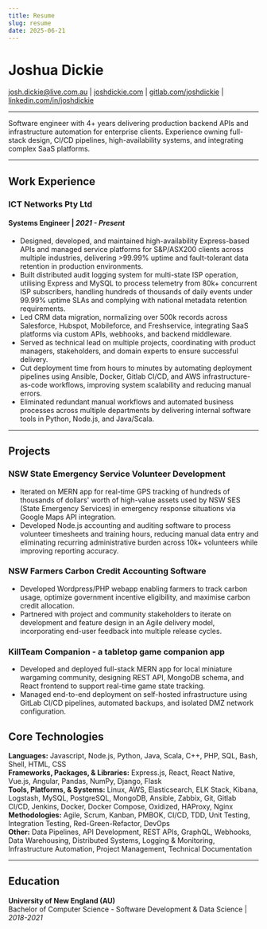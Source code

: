 ```yaml
---
title: Resume
slug: resume
date: 2025-06-21
---
```


# Joshua Dickie

[josh.dickie@live.com.au](mailto:josh.dickie@live.com.au) | [joshdickie.com](http://www.joshdickie.com) | [gitlab.com/joshdickie](http://gitlab.com/joshdickie) | [linkedin.com/in/joshdickie](http://linkedin.com/in/joshdickie)

---

Software engineer with 4+ years delivering production backend APIs and infrastructure automation for enterprise clients. Experience owning full-stack design, CI/CD pipelines, high-availability systems, and integrating complex SaaS platforms.

---

## Work Experience

### ICT Networks Pty Ltd

#### **Systems Engineer** | _2021 - Present_

- Designed, developed, and maintained high-availability Express-based APIs and managed service platforms for S&P/ASX200 clients across multiple industries, delivering >99.99% uptime and fault-tolerant data retention in production environments.
- Built distributed audit logging system for multi-state ISP operation, utilising Express and MySQL to process telemetry from 80k+ concurrent ISP subscribers, handling hundreds of thousands of daily events under 99.99% uptime SLAs and complying with national metadata retention requirements.
- Led CRM data migration, normalizing over 500k records across Salesforce, Hubspot, Mobileforce, and Freshservice, integrating SaaS platforms via custom APIs, webhooks, and backend middleware.
- Served as technical lead on multiple projects, coordinating with product managers, stakeholders, and domain experts to ensure successful delivery.
- Cut deployment time from hours to minutes by automating deployment pipelines using Ansible, Docker, Gitlab CI/CD, and AWS infrastructure-as-code workflows, improving system scalability and reducing manual errors.
- Eliminated redundant manual workflows and automated business processes across multiple departments by delivering internal software tools in Python, Node.js, and Java/Scala.

---

## Projects

### NSW State Emergency Service Volunteer Development

- Iterated on MERN app for real-time GPS tracking of hundreds of thousands of dollars' worth of high-value assets used by NSW SES (State Emergency Services) in emergency response situations via Google Maps API integration.
- Developed Node.js accounting and auditing software to process volunteer timesheets and training hours, reducing manual data entry and eliminating recurring administrative burden across 10k+ volunteers while improving reporting accuracy.

### NSW Farmers Carbon Credit Accounting Software

- Developed Wordpress/PHP webapp enabling farmers to track carbon usage, optimize government incentive eligibility, and maximise carbon credit allocation.
- Partnered with project and community stakeholders to iterate on development and feature design in an Agile delivery model, incorporating end-user feedback into multiple release cycles.

### KillTeam Companion - a tabletop game companion app

- Developed and deployed full-stack MERN app for local miniature wargaming community, designing REST API, MongoDB schema, and React frontend to support real-time game state tracking.
- Managed end-to-end deployment on self-hosted infrastructure using GitLab CI/CD pipelines, automated backups, and isolated DMZ network configuration.

<div class="page-break"></div>

## Core Technologies

**Languages:** Javascript, Node.js, Python, Java, Scala, C++, PHP, SQL, Bash, Shell, HTML, CSS  
**Frameworks, Packages, & Libraries:** Express.js, React, React Native, Vue.js, Angular, Pandas, NumPy, Django, Flask  
**Tools, Platforms, & Systems:** Linux, AWS, Elasticsearch, ELK Stack, Kibana, Logstash, MySQL, PostgreSQL, MongoDB, Ansible, Zabbix, Git, Gitlab CI/CD, Jenkins, Docker, Docker Compose, Oxidized, HAProxy, Nginx  
**Methodologies:** Agile, Scrum, Kanban, PMBOK, CI/CD, TDD, Unit Testing, Integration Testing, Red-Green-Refactor, DevOps  
**Other:** Data Pipelines, API Development, REST APIs, GraphQL, Webhooks, Data Warehousing, Distributed Systems, Logging & Monitoring, Infrastructure Automation, Project Management, Technical Documentation

---

## Education

**University of New England (AU)**  
Bachelor of Computer Science - Software Development & Data Science | _2018-2021_
